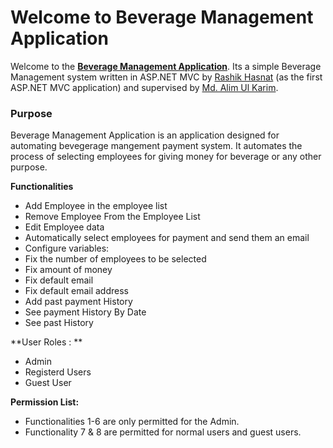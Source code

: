 Welcome to Beverage Management Application
===================
Welcome to the  **[Beverage Management Application](https://github.com/Rashik004/Beverage-Management "Beverage Management Application")**. Its a simple Beverage Management system written in ASP.NET MVC by [Rashik Hasnat](https://github.com/Rashik004 "Rashik Hasnat") (as the first ASP.NET MVC application) and supervised by [Md. Alim Ul Karim](https://github.com/aukgit "Md. Alim Ul Karim github"). 

### Purpose

Beverage Management  Application is an application designed for automating bevegerage mangement payment system. It automates the process of selecting employees for giving money for beverage or any other purpose.

**Functionalities**

- Add Employee in the employee list
- Remove Employee From the Employee List
- Edit Employee data
- Automatically select employees for payment and send them an email
- Configure variables:
- Fix the number of employees to be selected
- Fix  amount of money
- Fix default email
- Fix default email address
- Add past payment History
- See payment History By Date
- See past History


**User Roles : **

- Admin
- Registerd Users
- Guest User


**Permission List:**

- Functionalities 1-6 are only permitted for the Admin.
- Functionality 7 & 8 are permitted for normal users and guest users.

